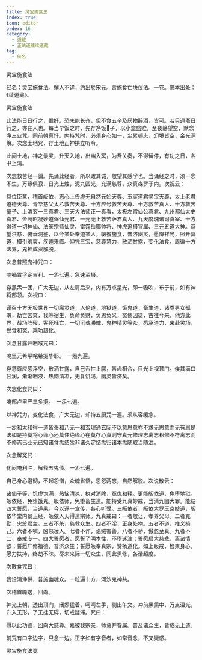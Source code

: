 ```yaml
---
title: 灵宝施食法
index: true
icon: editor
order: 16
category:
  - 道藏
  - 正统道藏续道藏
tag:
  - 佚名
---
```


灵宝施食法  

经名：灵宝施食法。撰人不详，约出於宋元。言施食亡块仪法。一卷。底本出处：《续道藏》。  

灵宝施食法  

此法能日日行之，惟好。恐未能长齐，但不食五辛及厌物醉酒，皆可。若只遇斋日行之，亦在人也。每当早饭之时，先存净饭子，以小盒盛贮，至夜静望空，默念净三业咒。同前朝真忏。内持咒时，必须身心如一，尘累顿志，幻境皆空，金光洞焕。次念土地咒，存土地正神拱立听令。  

此间土地，神之最灵，升天入地，出幽入冥，为吾关奏，不得留停，有功之日，名书上清。  

次念救苦经一徧。先诵此经者，所以政其诚，敬望其感孚也。当诵经之时，须一念不生，万缘俱寂，日光上烛，泥丸圆光，充满慈尊，众真森罗于内。次祝云：  

具位臣某，稽首皈依，志心上告虚无自然元始天尊、玉宸道君灵宝天尊、太上老君道德天尊、青华慈父太乙救苦天尊、十方应号救苦天尊、十方救苦真人、十方救苦童子、上清玄一三真君、三天大法师正一真看，太极左宫仙公真君、九州都仙太史真君、金阙昭凝妙道保仙元君、一元无上救苦萨君真人、九天度魂诸司真宰、十方得道一切神仙、法箓宗师仙灵、雷霆岳酆帅将、神虎追摄官属、三元五道大神。恭望洪慈，俯垂洞鉴，以今某处奉道某人，辍餐施食，普济幽灵，愿降祥光，照开冥道，摄引魂爽，疾速来临。仰凭三宝，慈尊慧力，散洒甘露，变化法食，周徧十方法界，鬼神咸资解脱。  

次念普照鬼神咒曰：  

喃喎胃孚定吉利。一炁七遍。急速至摄。  

存黑炁一团，广大无边，从左肩后来，内有万点星光，即一吸吹，布于前，如有神将部领。次祝曰：  

谨召十方无极世界一切魔灵道，人伦道，地狱道，饿鬼道，畜生道，诸类男女孤魂，劫亡苦爽，我等宿生，负命负财，负恩负义，冤债囚徒，古往今来，他方此界，战场阵殁，客死枉亡，一切沉魂滞魄，鬼神精灵等众，悉承道力，来赴灵场，受食和冤，乘功超化。  

次念甘露开咽喉咒曰：  

唵里元希平咤希摄华耶。　一炁九遍。  

存慈尊应感浮空，散洒甘露，自己舌拄上腭，唇齿相合，目光上视顶门。俟其满口甘润，渐渐咽液，热恼清凉，无复饥渴，幽灵皆济矣。  

次念化食咒曰：  

唵部卢里严聿多摄。　一炁七遍。  

以神咒力，变化法食，广大无边，却持五厨咒一遍。须从容缓念。  

一炁和太和得一道皆泰和乃无一和玄理通玄际不以意思意亦不求无思意而无有思是法如是持莫将心缘心还莫住绝缘心在莫存心真则守真元修理志离志积修不符离志而不修志已业无已知诸食炁结炁非诸久定结炁归诸本炁随取当随泄。  

次念解冤咒：  

化闷唵利吽，解释五鬼债。一炁七遍。  

自己身心澄彻，不起怨憎，众魂省悟，恩怨两忘，自然解脱。次说散云：  

诸仙子等，饥虚饱满，热恼清凉，执对消除，冤仇和释。更能皈依道，免堕地狱。皈依经，免堕饿鬼。皈依师，免堕畜生道。能持受九真妙戒，当消九幽大罪。能结四大誓愿，当道果。今以逐一宣传，各心听受。三皈依者，皈依大罗玉京妙道，皈依华堂内景玉经，皈依人天得道宗师。九真戒曰：一者敬让，孝养父母。二者克勤，忠於君主。三者不杀，慈救众生。四者不淫，正身处物。五者不道，推义损己。六者不嗔，凶怒凌人。七者不诈，谄贼害善。八者不骄，傲忽至真。九者不二，奉戒专一。四大誓愿者，愿誓了明本性，不堕迷津；誓愿启大慈悲，离诸情欲；誓愿广修福德，普济众生；誓愿皈奉真宗，赞扬道化。如上皈戒，检束身心，愿力扶持，终劫不昧。尽未来际一切众生，同此熏修，各谐超度。  

次散食咒曰：  

我设清浄供，普施幽魂众。一粒遍十方，河沙鬼神共。  

次稽首瞻送，回向。  

神光上朝，透出顶门，闭炁猛着，呵呵左手，剔出午文。冲前黑炁中，万点温光，升入无形，了无挂无碍，切戒疑滞。咒曰：  

愿以此功德，回向大慈尊。嘉被我宗亲，师资并眷属。普及诸众生，皆成无上道。  

前咒有口字边字，只念一边。正字如有字音者，如常音念，不叉疑惑。  

灵宝施食法竟  
